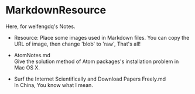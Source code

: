 # MarkdownResource

Here, for weifengdq's Notes.

- Resource:
Place some images used in Markdown files.  You can copy the URL of image, then change 'blob' to 'raw', That's all!  

- AtomNotes.md  
Give the solution method of Atom packages's installation problem in Mac OS X.  

- Surf the Internet Scientifically and Download Papers Freely.md  
In China, You know what I mean.  
